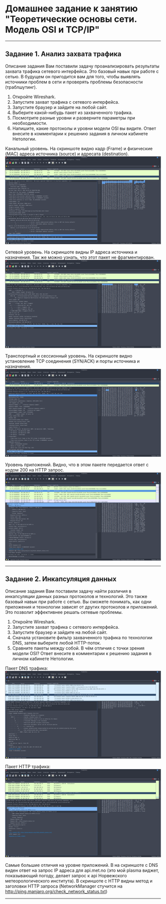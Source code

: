 # Домашнее задание к занятию "Теоретические основы сети. Модель OSI и TCP/IP"

---

## Задание 1. Анализ захвата трафика

Описание задания
Вам поставили задачу проанализировать результаты захвата трафика сетевого интерфейса.
Это базовый навык при работе с сетью. В будущем он пригодится вам для того, чтобы
выявлять источники проблем в сети и проверять проблемы безопасности (траблшутинг).

1. Откройте Wireshark.
2. Запустите захват трафика с сетевого интерфейса.
3. Запустите браузер и зайдите на любой сайт.
4. Выберите какой-нибудь пакет из захваченного трафика.
5. Посмотрите разные уровни и разверните параметры при необходимости.
6. Напишите, какие протоколы и уровни модели OSI вы видите. Ответ внесите в
комментарии к решению задания в личном кабинете Нетологии.

Канальный уровень. На скриншоте видно кадр (Frame) и физические (MAC) адреса
источника (source) и адресата (destination).
![alter_text](images/task_1_canal.png "Канальный уровень")

Сетевой уровень. На скриншоте видны IP адреса источника и назначения. Так же можно
узнать, что этот пакет не фрагментирован.
![alter_text](images/task_1_network.png "Сетевой уровень")

Транспортный и сессионный уровень. На скриншоте видно установление TCP соединения
(SYN/ACK) и порты источника и назначения.
![alter_text](images/task_1_transport.png "Транспортный уровень")

Уровень приложений. Видно, что в этом пакете передается ответ с кодом 200 на
HTTP запрос.
![alter_text](images/task_1_app.png "Уровень приложений")

---

## Задание 2. Инкапсуляция данных

Описание задания
Вам поставили задачу найти различия в инкапсуляции данных разных протоколов и
технологий. Это также базовый навык при работе с сетью. Вы сможете понимать, как
одни приложения и технологии зависят от других протоколов и приложений. Это
позволит эффективнее решать сетевые проблемы.

1. Откройте Wireshark.
2. Запустите захват трафика с сетевого интерфейса.
3. Запустите браузер и зайдите на любой сайт.
4. Сначала установите фильтр захваченного трафика по технологии DNS, затем
выберите любой HTTP-поток.
5. Сравните пакеты между собой. В чём отличия с точки зрения модели OSI?
Ответ внесите в комментарии к решению задания в личном кабинете Нетологии.

Пакет DNS трафика:
![alter_text](images/task_2_dns.png "DNS")

Пакет HTTP трафика:
![alter_text](images/task_2_http.png "HTTP")

Самые большие отличия на уровне приложений. В на скриншоте с DNS виден ответ на
запрос IP адреса для api.met.no (это мой plasma виджет, показывающий погоду, делает
запрос к api Норвежского метеорологического института). В скриншоте с HTTP видны
метод и заголовки HTTP запроса (NetworkManager
стучится на http://ping.manjaro.org/check_network_status.txt)

---
